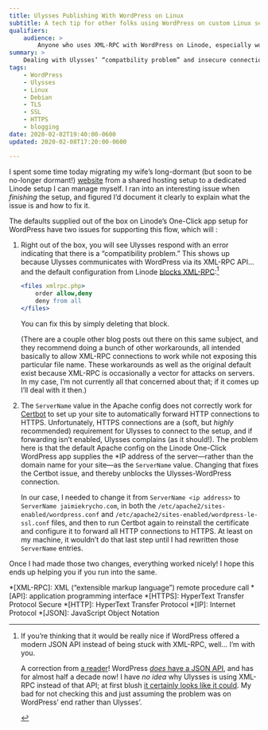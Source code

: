 ```yaml
---
title: Ulysses Publishing With WordPress on Linux
subtitle: A tech tip for other folks using WordPress on custom Linux setups.
qualifiers:
    audience: >
        Anyone who uses XML-RPC with WordPress on Linode, especially would-be publishers-from Ulysses.
summary: >
    Dealing with Ulysses’ “compatbility problem” and insecure connection warnings on new Linode One-Click WordPress app configurations.
tags:
    - WordPress
    - Ulysses
    - Linux
    - Debian
    - TLS
    - SSL
    - HTTPS
    - blogging
date: 2020-02-02T19:40:00-0600
updated: 2020-02-08T17:20:00-0600

---
```


I spent some time today migrating my wife’s long-dormant (but soon to be no-longer dormant!) [website](https://jaimiekrycho.com) from a shared hosting setup to a dedicated Linode setup I can manage myself. I ran into an interesting issue when *finishing* the setup, and figured I’d document it clearly to explain what the issue is and how to fix it.

The defaults supplied out of the box on Linode’s One-Click app setup for WordPress have two issues for supporting this flow, which will :

1.  Right out of the box, you will see Ulysses respond with an error indicating that there is a “compatibility problem.” This shows up because Ulysses communicates with WordPress via its XML-RPC API… and the default configuration from Linode [blocks XML-RPC](https://www.linode.com/community/questions/18414/does-linode-block-xml-rpc):[^xml-rpc-api]

    ```apache
    <files xmlrpc.php>
        order allow,deny
        deny from all
    </files>
    ```

    You can fix this by simply deleting that block.

    (There are a couple other blog posts out there on this same subject, and they recommend doing a bunch of other workarounds, all intended basically to allow XML-RPC connections to work while not exposing this particular file name. These workarounds as well as the original default exist because XML-RPC is occasionally a vector for attacks on servers. In my case, I’m not currently all that concerned about that; if it comes up I’ll deal with it then.)

2.  The `ServerName` value in the Apache config does not correctly work for [Certbot](https://certbot.eff.org) to set up your site to automatically forward HTTP connections to HTTPS. Unfortunately, HTTPS connections are a (soft, but *highly* recommended) requirement for Ulysses to connect to the setup, and if forwarding isn’t enabled, Ulysses complains (as it should!). The problem here is that the default Apache config on the Linode One-Click WordPress app supplies the *IP address of the server—rather than the domain name for your site—as the `ServerName` value. Changing that fixes the Certbot issue, and thereby unblocks the Ulysses-WordPress connection.

    In our case, I needed to change it from `ServerName <ip address>` to `ServerName jaimiekrycho.com`, in both the `/etc/apache2/sites-enabled/wordpress.conf` and `/etc/apache2/sites-enabled/wordpress-le-ssl.conf` files, and then to run Certbot again to reinstall the certificate and configure it to forward all HTTP connections to HTTPS. At least on my machine, it wouldn’t do that last step until I had rewritten those `ServerName` entries.

Once I had made those two changes, everything worked nicely! I hope this ends up helping you if you run into the same.

[^xml-rpc-api]: If you’re thinking that it would be really nice if WordPress offered a modern JSON API instead of being stuck with XML-RPC, well… I’m with you.

    <section class='note' aria-label='note' aria-role='note'>

    A correction from [a reader][jws]! WordPress [*does* have a JSON API][wp-api], and has for almost half a decade now! I have *no idea* why Ulysses is using XML-RPC instead of that API; at first blush [it certainly looks like it could][wp-api-post]. My bad for not checking this and just assuming the problem was on WordPress’ end rather than Ulysses’.

    </div>

*[XML-RPC]: XML (“extensible markup language”) remote procedure call
*[API]: application programming interface
*[HTTPS]: HyperText Transfer Protocol Secure
*[HTTP]: HyperText Transfer Protocol
*[IP]: Internet Protocol
*[JSON]: JavaScript Object Notation

[wp-api]: https://developer.wordpress.org/rest-api/
[wp-api-post]: https://developer.wordpress.org/rest-api/reference/posts/
[jws]: https://jeremywsherman.com
[creating]: https://developer.wordpress.org/rest-api/reference/posts/#create-a-post